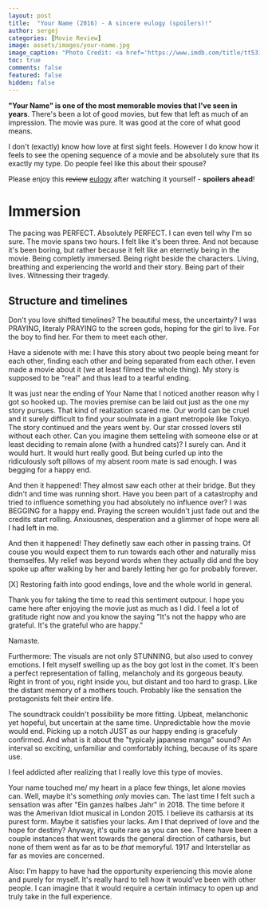 ```yaml
---
layout: post
title:  "Your Name (2016) - A sincere eulogy (spoilers)!"
author: sergej
categories: [Movie Review]
image: assets/images/your-name.jpg
image_caption: "Photo Credit: <a href='https://www.imdb.com/title/tt5311514/mediaviewer/rm3216783616' target='_blank'>IMDb</a>"
toc: true
comments: false
featured: false
hidden: false
---
```


**"Your Name" is one of the most memorable movies that I've seen in years**.
There's been a lot of good movies, but few that left as much of an impression.
The movie was pure.
It was good at the core of what good means.

I don't (exactly) know how love at first sight feels.
However I do know how it feels to see the opening sequence of a movie and be absolutely sure that its exactly my type.
Do people feel like this about their spouse?

Please enjoy this <s>review</s> [eulogy](https://www.merriam-webster.com/dictionary/eulogy) after watching it yourself - **spoilers ahead**!

# Immersion
The pacing was PERFECT.
Absolutely PERFECT.
I can even tell why I'm so sure.
The movie spans two hours.
I felt like it's been three.
And not because it's been boring, but rather because it felt like an eternetiy being in the movie.
Being completly immersed.
Being right beside the characters.
Living, breathing and experiencing the world and their story.
Being part of their lives.
Witnessing their tragedy.

## Structure and timelines
Don't you love shifted timelines?
The beautiful mess, the uncertainty?
I was PRAYING, literaly PRAYING to the screen gods, hoping for the girl to live.
For the boy to find her.
For them to meet each other.

Have a sidenote with me:
I have this story about two people being meant for each other, finding each other and being separated from each other.
I even made a movie about it (we at least filmed the whole thing).
My story is supposed to be "real" and thus lead to a tearful ending.

It was just near the ending of Your Name that I noticed another reason why I got so hooked up.
The movies premise can be laid out just as the one my story pursues.
That kind of realization scared me.
Our world can be cruel and it surely difficult to find your soulmate in a giant metropole like Tokyo.
The story continued and the years went by.
Our star crossed lovers stil without each other.
Can you imagine them setteling with someone else or at least deciding to remain alone (with a hundred cats)?
I surely can.
And it would hurt.
It would hurt really good.
But being curled up into the ridiculously soft pillows of my absent room mate is sad enough.
I was begging for a happy end.

And then it happened!
They almost saw each other at their bridge.
But they didn't and time was running short.
Have you been part of a catastrophy and tried to influence something you had absolutely no influence over?
I was BEGGING for a happy end.
Praying the screen wouldn't just fade out and the credits start rolling.
Anxiousnes, desperation and a glimmer of hope were all I had left in me.

And then it happened!
They definetly saw each other in passing trains.
Of couse you would expect them to run towards each other and naturally miss themselfes.
My relief was beyond words when they actually did and the boy spoke up after walking by her and barely letting her go for probably forever.

[X] Restoring faith into good endings, love and the whole world in general.

Thank you for taking the time to read this sentiment outpour.
I hope you came here after enjoying the movie just as much as I did.
I feel a lot of gratitude right now and you know the saying
"It's not the happy who are grateful.
It's the grateful who are happy."

Namaste.


Furthermore:
The visuals are not only STUNNING, but also used to convey emotions.
I felt myself swelling up as the boy got lost in the comet.
It's been a perfect representation of falling, melancholy and its gorgeous beauty.
Right in front of you, right inside you, but distant and too hard to grasp.
Like the distant memory of a mothers touch.
Probably like the sensation the protagonists felt their entire life.

The soundtrack couldn't possibility be more fitting.
Upbeat, melanchonic yet hopeful, but uncertain at the same time.
Unpredictable how the movie would end.
Picking up a notch JUST as our happy ending is gracefuly confirmed.
And what is it about the "typicaly japanese manga" sound?
An interval so exciting, unfamiliar and comfortably itching, because of its spare use.

I feel addicted after realizing that I really love this type of movies.




Your name touched me/ my heart in a place few things, let alone movies can.
Well, maybe it's something _only_ movies can.
The last time I felt such a sensation was after "Ein ganzes halbes Jahr" in 2018. The time before it was the Amerivan Idiot musical in London 2015.
I believe its catharsis at its purest form. Maybe it satisfies your lacks. Am I that deprived of love and the hope for destiny? Anyway, it's quite rare as you can see.
There have been a couple instances that went towards the general direction of catharsis, but none of them went as far as to be _that_ memoryful. 1917 and Interstellar as far as movies are concerned. 

Also: I'm happy to have had the opportunity experiencing this movie alone and purely for myself. It's really hard to tell how it would've been with other people. I can imagine that it would require a certain intimacy to open up and truly take in the full experience.